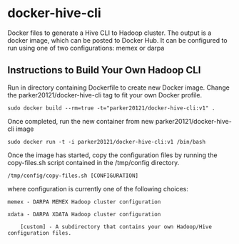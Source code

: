 # docker-hive-cli

Docker files to generate a Hive CLI to Hadoop cluster. The output is 
a docker image, which can be posted to Docker Hub. It can be configured 
to run using one of two configurations: memex or darpa 

## Instructions to Build Your Own Hadoop CLI 

Run in directory containing Dockerfile to create new Docker image. Change the 
parker20121/docker-hive-cli tag to fit your own Docker profile.

	sudo docker build --rm=true -t="parker20121/docker-hive-cli:v1" .

Once completed, run the new container from new parker20121/docker-hive-cli image

	sudo docker run -t -i parker20121/docker-hive-cli:v1 /bin/bash

Once the image has started, copy the configuration files by running the copy-files.sh
script contained in the /tmp/config directory.

	/tmp/config/copy-files.sh [CONFIGURATION]

where configuration is currently one of the following choices:

	memex - DARPA MEMEX Hadoop cluster configuration
	
	xdata - DARPA XDATA Hadoop cluster configuration

        [custom] - A subdirectory that contains your own Hadoop/Hive configuration files.

